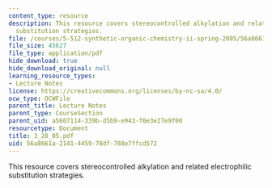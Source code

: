 ```yaml
---
content_type: resource
description: This resource covers stereocontrolled alkylation and related electrophilic
  substitution strategies.
file: /courses/5-512-synthetic-organic-chemistry-ii-spring-2005/56a8661a2141445978df788e7ffcd572_3_28_05.pdf
file_size: 45627
file_type: application/pdf
hide_download: true
hide_download_original: null
learning_resource_types:
- Lecture Notes
license: https://creativecommons.org/licenses/by-nc-sa/4.0/
ocw_type: OCWFile
parent_title: Lecture Notes
parent_type: CourseSection
parent_uid: a5607114-339b-d5b9-e943-f0e3e27e9f00
resourcetype: Document
title: 3_28_05.pdf
uid: 56a8661a-2141-4459-78df-788e7ffcd572
---
```

This resource covers stereocontrolled alkylation and related electrophilic substitution strategies.